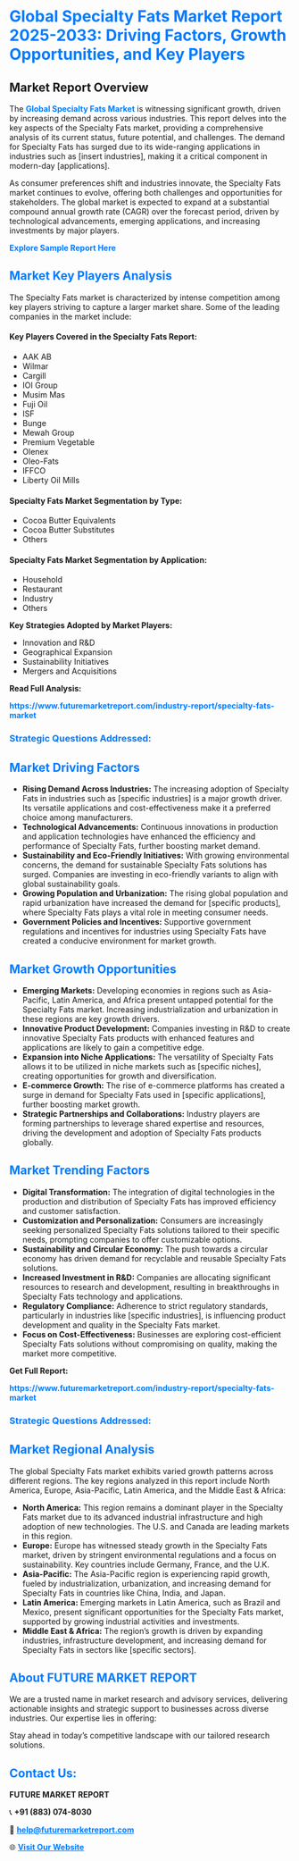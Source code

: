 <h1 style="color: #007BFF;">Global Specialty Fats Market Report 2025-2033: Driving Factors, Growth Opportunities, and Key Players</h1>

<section id="overview">
<h2>Market Report Overview</h2>
<p>The <a href="https://www.futuremarketreport.com/industry-report/specialty-fats-market" style="color: #007BFF; text-decoration: none;"><strong>Global Specialty Fats Market</strong></a> is witnessing significant growth, driven by increasing demand across various industries. This report delves into the key aspects of the Specialty Fats market, providing a comprehensive analysis of its current status, future potential, and challenges. The demand for Specialty Fats has surged due to its wide-ranging applications in industries such as [insert industries], making it a critical component in modern-day [applications].</p>
<p>As consumer preferences shift and industries innovate, the Specialty Fats market continues to evolve, offering both challenges and opportunities for stakeholders. The global market is expected to expand at a substantial compound annual growth rate (CAGR) over the forecast period, driven by technological advancements, emerging applications, and increasing investments by major players.</p>
</section>

<section id="overview">
<p><a href="https://www.futuremarketreport.com/request-sample/reportId=87235" style="color: #007BFF; text-decoration: none;"><strong>Explore Sample Report Here</strong></a></p>
</section>

<section id="key-players">
<h2 style="color: #007BFF;">Market Key Players Analysis</h2>
<p>The Specialty Fats market is characterized by intense competition among key players striving to capture a larger market share. Some of the leading companies in the market include:</p>
<h4>Key Players Covered in the Specialty Fats Report:</h4>
<ul><li>AAK AB</li><li>Wilmar</li><li>Cargill</li><li>IOI Group</li><li>Musim Mas</li><li>Fuji Oil</li><li>ISF</li><li>Bunge</li><li>Mewah Group</li><li>Premium Vegetable</li><li>Olenex</li><li>Oleo-Fats</li><li>IFFCO</li><li>Liberty Oil Mills</li></ul>
<h4>Specialty Fats Market Segmentation by Type:</h4>
<ul><li>Cocoa Butter Equivalents</li><li>Cocoa Butter Substitutes</li><li>Others</li></ul>

<h4>Specialty Fats Market Segmentation by Application:</h4>
<ul><li>Household</li><li>Restaurant</li><li>Industry</li><li>Others</li></ul>
<p><strong>Key Strategies Adopted by Market Players:</strong></p>
<ul>
<li>Innovation and R&D</li>
<li>Geographical Expansion</li>
<li>Sustainability Initiatives</li>
<li>Mergers and Acquisitions</li>
</ul>
</section>

<section>
<p><strong>Read Full Analysis: </strong></p><a href="https://www.futuremarketreport.com/industry-report/specialty-fats-market" style="color: #007BFF; text-decoration: none;"><strong>https://www.futuremarketreport.com/industry-report/specialty-fats-market</strong></a>
<h3 style="color: #007BFF;">Strategic Questions Addressed:</h3>
</section>

<section id="driving-factors">
<h2 style="color: #007BFF;">Market Driving Factors</h2>
<ul>
<li><strong>Rising Demand Across Industries:</strong> The increasing adoption of Specialty Fats in industries such as [specific industries] is a major growth driver. Its versatile applications and cost-effectiveness make it a preferred choice among manufacturers.</li>
<li><strong>Technological Advancements:</strong> Continuous innovations in production and application technologies have enhanced the efficiency and performance of Specialty Fats, further boosting market demand.</li>
<li><strong>Sustainability and Eco-Friendly Initiatives:</strong> With growing environmental concerns, the demand for sustainable Specialty Fats solutions has surged. Companies are investing in eco-friendly variants to align with global sustainability goals.</li>
<li><strong>Growing Population and Urbanization:</strong> The rising global population and rapid urbanization have increased the demand for [specific products], where Specialty Fats plays a vital role in meeting consumer needs.</li>
<li><strong>Government Policies and Incentives:</strong> Supportive government regulations and incentives for industries using Specialty Fats have created a conducive environment for market growth.</li>
</ul>
</section>

<section id="growth-opportunities">
<h2 style="color: #007BFF;">Market Growth Opportunities</h2>
<ul>
<li><strong>Emerging Markets:</strong> Developing economies in regions such as Asia-Pacific, Latin America, and Africa present untapped potential for the Specialty Fats market. Increasing industrialization and urbanization in these regions are key growth drivers.</li>
<li><strong>Innovative Product Development:</strong> Companies investing in R&D to create innovative Specialty Fats products with enhanced features and applications are likely to gain a competitive edge.</li>
<li><strong>Expansion into Niche Applications:</strong> The versatility of Specialty Fats allows it to be utilized in niche markets such as [specific niches], creating opportunities for growth and diversification.</li>
<li><strong>E-commerce Growth:</strong> The rise of e-commerce platforms has created a surge in demand for Specialty Fats used in [specific applications], further boosting market growth.</li>
<li><strong>Strategic Partnerships and Collaborations:</strong> Industry players are forming partnerships to leverage shared expertise and resources, driving the development and adoption of Specialty Fats products globally.</li>
</ul>
</section>

<section id="trending-factors">
<h2 style="color: #007BFF;">Market Trending Factors</h2>
<ul>
<li><strong>Digital Transformation:</strong> The integration of digital technologies in the production and distribution of Specialty Fats has improved efficiency and customer satisfaction.</li>
<li><strong>Customization and Personalization:</strong> Consumers are increasingly seeking personalized Specialty Fats solutions tailored to their specific needs, prompting companies to offer customizable options.</li>
<li><strong>Sustainability and Circular Economy:</strong> The push towards a circular economy has driven demand for recyclable and reusable Specialty Fats solutions.</li>
<li><strong>Increased Investment in R&D:</strong> Companies are allocating significant resources to research and development, resulting in breakthroughs in Specialty Fats technology and applications.</li>
<li><strong>Regulatory Compliance:</strong> Adherence to strict regulatory standards, particularly in industries like [specific industries], is influencing product development and quality in the Specialty Fats market.</li>
<li><strong>Focus on Cost-Effectiveness:</strong> Businesses are exploring cost-efficient Specialty Fats solutions without compromising on quality, making the market more competitive.</li>
</ul>
</section>

<section>
<p><strong>Get Full Report: </strong></p><a href="https://www.futuremarketreport.com/industry-report/specialty-fats-market" style="color: #007BFF; text-decoration: none;"><strong>https://www.futuremarketreport.com/industry-report/specialty-fats-market</strong></a>
<h3 style="color: #007BFF;">Strategic Questions Addressed:</h3>
</section>


<section id="regional-analysis">
<h2 style="color: #007BFF;">Market Regional Analysis</h2>
<p>The global Specialty Fats market exhibits varied growth patterns across different regions. The key regions analyzed in this report include North America, Europe, Asia-Pacific, Latin America, and the Middle East & Africa:</p>
<ul>
<li><strong>North America:</strong> This region remains a dominant player in the Specialty Fats market due to its advanced industrial infrastructure and high adoption of new technologies. The U.S. and Canada are leading markets in this region.</li>
<li><strong>Europe:</strong> Europe has witnessed steady growth in the Specialty Fats market, driven by stringent environmental regulations and a focus on sustainability. Key countries include Germany, France, and the U.K.</li>
<li><strong>Asia-Pacific:</strong> The Asia-Pacific region is experiencing rapid growth, fueled by industrialization, urbanization, and increasing demand for Specialty Fats in countries like China, India, and Japan.</li>
<li><strong>Latin America:</strong> Emerging markets in Latin America, such as Brazil and Mexico, present significant opportunities for the Specialty Fats market, supported by growing industrial activities and investments.</li>
<li><strong>Middle East & Africa:</strong> The region’s growth is driven by expanding industries, infrastructure development, and increasing demand for Specialty Fats in sectors like [specific sectors].</li>
</ul>
</section>

<footer>
<h2 style="color: #007BFF;">About FUTURE MARKET REPORT</h2>
<p>We are a trusted name in market research and advisory services, delivering actionable insights and strategic support to businesses across diverse industries. Our expertise lies in offering:</p>

<p>Stay ahead in today’s competitive landscape with our tailored research solutions.</p>

<h2 style="color: #007BFF;">Contact Us:</h2>
<p><strong>FUTURE MARKET REPORT</strong></p>
<p>📞 <strong>+91 (883) 074-8030</strong></p>
<p>📧 <strong><a href="mailto:help@futuremarketreport.com" style="color: #007BFF;">help@futuremarketreport.com</a></strong></p>
<p>🌐 <strong><a href="https://www.futuremarketreport.com/" style="color: #007BFF;">Visit Our Website</a></strong></p>
</footer>